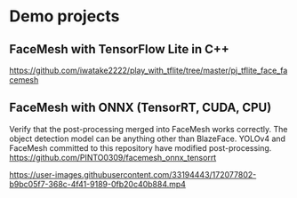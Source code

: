 # Demo projects

## FaceMesh with TensorFlow Lite in C++
https://github.com/iwatake2222/play_with_tflite/tree/master/pj_tflite_face_facemesh

## FaceMesh with ONNX (TensorRT, CUDA, CPU)
Verify that the post-processing merged into FaceMesh works correctly. The object detection model can be anything other than BlazeFace. YOLOv4 and FaceMesh committed to this repository have modified post-processing.
https://github.com/PINTO0309/facemesh_onnx_tensorrt

https://user-images.githubusercontent.com/33194443/172077802-b9bc05f7-368c-4f41-9189-0fb20c40b884.mp4


